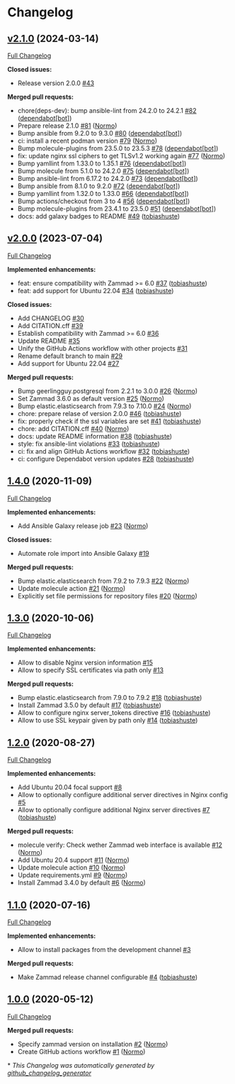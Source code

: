 <!--
SPDX-FileCopyrightText: Helmholtz Centre for Environmental Research (UFZ)
SPDX-FileCopyrightText: Helmholtz-Zentrum Dresden-Rossendorf (HZDR)

SPDX-License-Identifier: MIT
-->

# Changelog

## [v2.1.0](https://github.com/hifis-net/ansible-role-zammad/tree/v2.1.0) (2024-03-14)

[Full Changelog](https://github.com/hifis-net/ansible-role-zammad/compare/v2.0.0...v2.1.0)

**Closed issues:**

- Release version 2.0.0 [\#43](https://github.com/hifis-net/ansible-role-zammad/issues/43)

**Merged pull requests:**

- chore\(deps-dev\): bump ansible-lint from 24.2.0 to 24.2.1 [\#82](https://github.com/hifis-net/ansible-role-zammad/pull/82) ([dependabot[bot]](https://github.com/apps/dependabot))
- Prepare release 2.1.0 [\#81](https://github.com/hifis-net/ansible-role-zammad/pull/81) ([Normo](https://github.com/Normo))
- Bump ansible from 9.2.0 to 9.3.0 [\#80](https://github.com/hifis-net/ansible-role-zammad/pull/80) ([dependabot[bot]](https://github.com/apps/dependabot))
- ci: install a recent podman version [\#79](https://github.com/hifis-net/ansible-role-zammad/pull/79) ([Normo](https://github.com/Normo))
- Bump molecule-plugins from 23.5.0 to 23.5.3 [\#78](https://github.com/hifis-net/ansible-role-zammad/pull/78) ([dependabot[bot]](https://github.com/apps/dependabot))
- fix: update nginx ssl ciphers to get TLSv1.2 working again [\#77](https://github.com/hifis-net/ansible-role-zammad/pull/77) ([Normo](https://github.com/Normo))
- Bump yamllint from 1.33.0 to 1.35.1 [\#76](https://github.com/hifis-net/ansible-role-zammad/pull/76) ([dependabot[bot]](https://github.com/apps/dependabot))
- Bump molecule from 5.1.0 to 24.2.0 [\#75](https://github.com/hifis-net/ansible-role-zammad/pull/75) ([dependabot[bot]](https://github.com/apps/dependabot))
- Bump ansible-lint from 6.17.2 to 24.2.0 [\#73](https://github.com/hifis-net/ansible-role-zammad/pull/73) ([dependabot[bot]](https://github.com/apps/dependabot))
- Bump ansible from 8.1.0 to 9.2.0 [\#72](https://github.com/hifis-net/ansible-role-zammad/pull/72) ([dependabot[bot]](https://github.com/apps/dependabot))
- Bump yamllint from 1.32.0 to 1.33.0 [\#66](https://github.com/hifis-net/ansible-role-zammad/pull/66) ([dependabot[bot]](https://github.com/apps/dependabot))
- Bump actions/checkout from 3 to 4 [\#56](https://github.com/hifis-net/ansible-role-zammad/pull/56) ([dependabot[bot]](https://github.com/apps/dependabot))
- Bump molecule-plugins from 23.4.1 to 23.5.0 [\#51](https://github.com/hifis-net/ansible-role-zammad/pull/51) ([dependabot[bot]](https://github.com/apps/dependabot))
- docs: add galaxy badges to README [\#49](https://github.com/hifis-net/ansible-role-zammad/pull/49) ([tobiashuste](https://github.com/tobiashuste))

## [v2.0.0](https://github.com/hifis-net/ansible-role-zammad/tree/v2.0.0) (2023-07-04)

[Full Changelog](https://github.com/hifis-net/ansible-role-zammad/compare/1.4.0...v2.0.0)

**Implemented enhancements:**

- feat: ensure compatibility with Zammad \>= 6.0 [\#37](https://github.com/hifis-net/ansible-role-zammad/pull/37) ([tobiashuste](https://github.com/tobiashuste))
- feat: add support for Ubuntu 22.04 [\#34](https://github.com/hifis-net/ansible-role-zammad/pull/34) ([tobiashuste](https://github.com/tobiashuste))

**Closed issues:**

- Add CHANGELOG [\#30](https://github.com/hifis-net/ansible-role-zammad/issues/30)
- Add CITATION.cff [\#39](https://github.com/hifis-net/ansible-role-zammad/issues/39)
- Establish compatibility with Zammad \>= 6.0 [\#36](https://github.com/hifis-net/ansible-role-zammad/issues/36)
- Update README [\#35](https://github.com/hifis-net/ansible-role-zammad/issues/35)
- Unify the GitHub Actions workflow with other projects [\#31](https://github.com/hifis-net/ansible-role-zammad/issues/31)
- Rename default branch to main [\#29](https://github.com/hifis-net/ansible-role-zammad/issues/29)
- Add support for Ubuntu 22.04 [\#27](https://github.com/hifis-net/ansible-role-zammad/issues/27)

**Merged pull requests:**

- Bump geerlingguy.postgresql from 2.2.1 to 3.0.0 [\#26](https://github.com/hifis-net/ansible-role-zammad/pull/26) ([Normo](https://github.com/Normo))
- Set Zammad 3.6.0 as default version [\#25](https://github.com/hifis-net/ansible-role-zammad/pull/25) ([Normo](https://github.com/Normo))
- Bump elastic.elasticsearch from 7.9.3 to 7.10.0 [\#24](https://github.com/hifis-net/ansible-role-zammad/pull/24) ([Normo](https://github.com/Normo))
- chore: prepare relase of version 2.0.0 [\#46](https://github.com/hifis-net/ansible-role-zammad/pull/46) ([tobiashuste](https://github.com/tobiashuste))
- fix: properly check if the ssl variables are set [\#41](https://github.com/hifis-net/ansible-role-zammad/pull/41) ([tobiashuste](https://github.com/tobiashuste))
- chore: add CITATION.cff [\#40](https://github.com/hifis-net/ansible-role-zammad/pull/40) ([Normo](https://github.com/Normo))
- docs: update README information [\#38](https://github.com/hifis-net/ansible-role-zammad/pull/38) ([tobiashuste](https://github.com/tobiashuste))
- style: fix ansible-lint violations [\#33](https://github.com/hifis-net/ansible-role-zammad/pull/33) ([tobiashuste](https://github.com/tobiashuste))
- ci: fix and align GitHub Actions workflow [\#32](https://github.com/hifis-net/ansible-role-zammad/pull/32) ([tobiashuste](https://github.com/tobiashuste))
- ci: configure Dependabot version updates [\#28](https://github.com/hifis-net/ansible-role-zammad/pull/28) ([tobiashuste](https://github.com/tobiashuste))

## [1.4.0](https://github.com/hifis-net/ansible-role-zammad/tree/1.4.0) (2020-11-09)

[Full Changelog](https://github.com/hifis-net/ansible-role-zammad/compare/1.3.0...1.4.0)

**Implemented enhancements:**

- Add Ansible Galaxy release job [\#23](https://github.com/hifis-net/ansible-role-zammad/pull/23) ([Normo](https://github.com/Normo))

**Closed issues:**

- Automate role import into Ansible Galaxy [\#19](https://github.com/hifis-net/ansible-role-zammad/issues/19)

**Merged pull requests:**

- Bump elastic.elasticsearch from 7.9.2 to 7.9.3 [\#22](https://github.com/hifis-net/ansible-role-zammad/pull/22) ([Normo](https://github.com/Normo))
- Update molecule action [\#21](https://github.com/hifis-net/ansible-role-zammad/pull/21) ([Normo](https://github.com/Normo))
- Explicitly set file permissions for repository files [\#20](https://github.com/hifis-net/ansible-role-zammad/pull/20) ([Normo](https://github.com/Normo))

## [1.3.0](https://github.com/hifis-net/ansible-role-zammad/tree/1.3.0) (2020-10-06)

[Full Changelog](https://github.com/hifis-net/ansible-role-zammad/compare/1.2.0...1.3.0)

**Implemented enhancements:**

- Allow to disable Nginx version information [\#15](https://github.com/hifis-net/ansible-role-zammad/issues/15)
- Allow to specify SSL certificates via path only [\#13](https://github.com/hifis-net/ansible-role-zammad/issues/13)

**Merged pull requests:**

- Bump elastic.elasticsearch from 7.9.0 to 7.9.2 [\#18](https://github.com/hifis-net/ansible-role-zammad/pull/18) ([tobiashuste](https://github.com/tobiashuste))
- Install Zammad 3.5.0 by default [\#17](https://github.com/hifis-net/ansible-role-zammad/pull/17) ([tobiashuste](https://github.com/tobiashuste))
- Allow to configure nginx server\_tokens directive [\#16](https://github.com/hifis-net/ansible-role-zammad/pull/16) ([tobiashuste](https://github.com/tobiashuste))
- Allow to use SSL keypair given by path only [\#14](https://github.com/hifis-net/ansible-role-zammad/pull/14) ([tobiashuste](https://github.com/tobiashuste))

## [1.2.0](https://github.com/hifis-net/ansible-role-zammad/tree/1.2.0) (2020-08-27)

[Full Changelog](https://github.com/hifis-net/ansible-role-zammad/compare/1.1.0...1.2.0)

**Implemented enhancements:**

- Add Ubuntu 20.04 focal support [\#8](https://github.com/hifis-net/ansible-role-zammad/issues/8)
- Allow to optionally configure additional server directives in Nginx config [\#5](https://github.com/hifis-net/ansible-role-zammad/issues/5)
- Allow to optionally configure additional Nginx server directives [\#7](https://github.com/hifis-net/ansible-role-zammad/pull/7) ([tobiashuste](https://github.com/tobiashuste))

**Merged pull requests:**

- molecule verify: Check wether Zammad web interface is available [\#12](https://github.com/hifis-net/ansible-role-zammad/pull/12) ([Normo](https://github.com/Normo))
- Add Ubuntu 20.4 support [\#11](https://github.com/hifis-net/ansible-role-zammad/pull/11) ([Normo](https://github.com/Normo))
- Update molecule action [\#10](https://github.com/hifis-net/ansible-role-zammad/pull/10) ([Normo](https://github.com/Normo))
- Update requirements.yml [\#9](https://github.com/hifis-net/ansible-role-zammad/pull/9) ([Normo](https://github.com/Normo))
- Install Zammad 3.4.0 by default [\#6](https://github.com/hifis-net/ansible-role-zammad/pull/6) ([Normo](https://github.com/Normo))

## [1.1.0](https://github.com/hifis-net/ansible-role-zammad/tree/1.1.0) (2020-07-16)

[Full Changelog](https://github.com/hifis-net/ansible-role-zammad/compare/1.0.0...1.1.0)

**Implemented enhancements:**

- Allow to install packages from the development channel [\#3](https://github.com/hifis-net/ansible-role-zammad/issues/3)

**Merged pull requests:**

- Make Zammad release channel configurable [\#4](https://github.com/hifis-net/ansible-role-zammad/pull/4) ([tobiashuste](https://github.com/tobiashuste))

## [1.0.0](https://github.com/hifis-net/ansible-role-zammad/tree/1.0.0) (2020-05-12)

[Full Changelog](https://github.com/hifis-net/ansible-role-zammad/compare/157bef1dfe6bc566f10f927ab929b3910d3ea986...1.0.0)

**Merged pull requests:**

- Specify zammad version on installation [\#2](https://github.com/hifis-net/ansible-role-zammad/pull/2) ([Normo](https://github.com/Normo))
- Create GitHub actions workflow [\#1](https://github.com/hifis-net/ansible-role-zammad/pull/1) ([Normo](https://github.com/Normo))



\* *This Changelog was automatically generated by [github_changelog_generator](https://github.com/github-changelog-generator/github-changelog-generator)*
